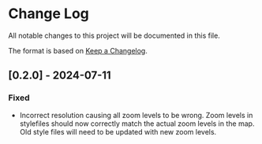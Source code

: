 # Change Log
All notable changes to this project will be documented in this file.
 
The format is based on [Keep a Changelog](http://keepachangelog.com/).

## [0.2.0] - 2024-07-11

### Fixed

- Incorrect resolution causing all zoom levels to be wrong. Zoom levels in stylefiles should now correctly match the actual zoom levels in the map. Old style files will need to be updated with new zoom levels.
